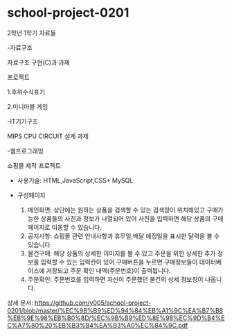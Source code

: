 # school-project-0201
2학년 1학기 자료들

-자료구조

  자료구조 구현(C)과 과제
 
 프로젝트
 
  1.후위수식표기
  
  2.미니마블 게임

-IT기기구조

  MIPS CPU CIRCUIT 설계 과제 

-웹프로그래밍

 쇼핑몰 제작 프로젝트
 
  - 사용기술: HTML,JavaScript,CSS+ MySQL
  
  - 구성페이지
  
    1. 메인화면: 상단에는 원하는 상품을 검색할 수 있는 검색창이 위치해있고 구매가능한 상품들의 사진과 정보가 나열되어 있어 사진을 입력하면 해당 상품의 구매페이지로 이동할 수 있습니다.
    2. 공지사항: 쇼핑몰 관련 안내사항과 휴무일,배달 예정일을 표시한 달력을 볼 수 있습니다.
    3. 물건구매: 해당 상품의 상세한 이미지를 볼 수 있고 주문을 위한 상세한 추가 정보를 입력할 수 있는 입력칸이 있어 구매버튼을 누르면 구매정보들이 데이터베이스에 저장되고 주문 확인 내역(주문번호)이 출력됩니다. 
    4. 주문확인: 주문번호를 입력하면 자신이 주문했던 물건의 상세 정보창이 나옵니다.
  
  상세 문서: https://github.com/y005/school-project-0201/blob/master/%EC%9B%B9%ED%94%84%EB%A1%9C%EA%B7%B8%EB%9E%98%EB%B0%8D/%EC%9B%B9%ED%8E%98%EC%9D%B4%EC%A7%80%20%EB%B3%B4%EA%B3%A0%EC%84%9C.pdf
  
